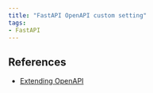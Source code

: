 ```yaml
---
title: "FastAPI OpenAPI custom setting"
tags:
- FastAPI
---
```


## References
- [Extending OpenAPI](https://fastapi.tiangolo.com/advanced/extending-openapi/)